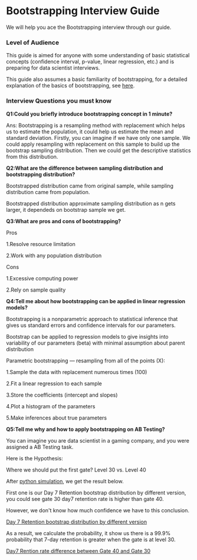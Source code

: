 # Bootstrapping Interview Guide

We will help you ace the Bootstrapping interview through our guide.

### **Level of Audience** <br>
This guide is aimed for anyone with some understanding of basic statistical concepts (confidence interval, p-value, linear regression, etc.) and is preparing for data scientist interviews.

This guide also assumes a basic familiarity of bootstrapping, for a detailed explanation of the basics of bootstrapping, see [here](bootstrap_basics.md).

### **Interview Questions you must know** <br>

**Q1:Could you briefly introduce bootstrapping concept in 1 minute?**

Ans: Bootstrapping is a resampling method with replacement which helps us to estimate the population, it could help us estimate the mean and standard deviation. Firstly, you can imagine if we have only one sample. We could apply resampling with replacement on this sample to build up the bootstrap sampling distribution. Then we could get the descriptive statistics from this distribution.

**Q2:What are the difference between sampling distribution and bootstrapping distribution?**

Bootstrapped distribution came from original sample, while sampling distribution came from population.

Bootstrapped distribution approximate sampling distribution as n gets larger, it dependeds on bootstrap sample we get.

**Q3:What are pros and cons of bootstrapping?**

Pros

1.Resolve resource limitation

2.Work with any population distribution

Cons

1.Excessive computing power

2.Rely on sample quality

**Q4:Tell me about how bootstrapping can be applied in linear regression models?**

Bootstrapping is a nonparametric approach to statistical inference that gives us standard errors and confidence intervals for our parameters.

Bootstrap can be applied to regression models to give insights into variability of our parameters (beta) with minimal assumption about parent distribution

Parametric bootstrapping — resampling from all of the points (X):

1.Sample the data with replacement numerous times (100)

2.Fit a linear regression to each sample

3.Store the coefficients (intercept and slopes)

4.Plot a histogram of the parameters

5.Make inferences about true parameters

**Q5:Tell me why and how to apply bootstrapping on AB Testing?**

You can imagine you are data scientist in a gaming company, and you were assigned a AB Testing task.

Here is the Hypothesis: 

Where we should put the first gate? Level 30 vs. Level 40

After [python simulation](https://github.com/jazzsun10/bootstraping_code_demo), we get the result below.

First one is our Day 7 Retention bootstrap distribution by different version, you could see gate 30 day7 retention rate is higher than gate 40.

However, we don't know how much confidence we have to this conclusion.


[Day 7 Retention bootstrap distribution by different version](https://github.com/jazzsun10/bootstraping_final_project_demo/blob/main/Day%207%20Retention%20bootstrap%20distribution%20by%20different%20version.png)


As a result, we calculate the probability, it show us there is a 99.9% probability that 7-day retention is greater 
when the gate is at level 30.

[Day7 Rention rate difference between Gate 40 and Gate 30](https://github.com/jazzsun10/bootstraping_final_project_demo/blob/main/Day7%20Rention%20rate%20difference%20between%20Gate%2040%20and%20Gate%2030.png)


